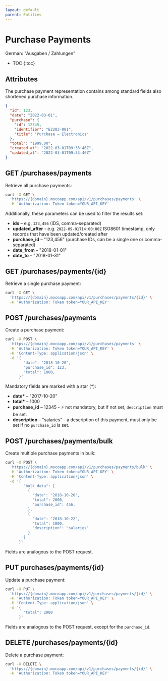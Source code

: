 ```yaml
---
layout: default
parent: Entities
---
```


# Purchase Payments

German: "Ausgaben / Zahlungen"

- TOC
{:toc}

## Attributes

The purchase payment representation contains among standard fields also shortened purchase information.

```json
{
  "id": 123,
  "date": "2022-03-01",
  "purchase": {
    "id": 12345,
    "identifier": "E2203-001",
    "title": "Purchase – Electronics"
  },
  "total": "1999.00",
  "created_at": "2022-03-01T09:33:46Z",
  "updated_at": "2022-03-01T09:33:46Z"
}
```

## GET /purchases/payments

Retrieve all purchase payments:

```bash
curl -X GET \
  'https://{domain}.mocoapp.com/api/v1/purchases/payments' \
  -H 'Authorization: Token token=YOUR_API_KEY'
```

Additionally, these parameters can be used to filter the results set:

- **ids** – e.g. `123,456` (IDS, comma-separated)
- **updated_after** - e.g. `2022-09-01T14:00:00Z` ISO8601 timestamp, only records that have been updated/created after
- **purchase_id** – "123,456" (purchase IDs, can be a single one or comma-separated)
- **date_from** – "2018-01-01"
- **date_to** – "2018-01-31"

## GET /purchases/payments/{id}

Retrieve a single purchase payment:

```bash
curl -X GET \
  'https://{domain}.mocoapp.com/api/v1/purchases/payments/{id}' \
  -H 'Authorization: Token token=YOUR_API_KEY'
```

## POST /purchases/payments

Create a purchase payment:

```bash
curl -X POST \
  'https://{domain}.mocoapp.com/api/v1/purchases/payments' \
  -H 'Authorization: Token token=YOUR_API_KEY' \
  -H 'Content-Type: application/json' \
  -d '{
        "date": "2018-10-20",
        "purchase_id": 123,
        "total": 1000,
      }'
```

Mandatory fields are marked with a star (\*):

- **date\*** – "2017-10-20"
- **total\*** – 1000
- **purchase_id** – 12345 - ⚡ not mandatory, but if not set, `description` must be set.
- **description** – "salaries" - a description of this payment, must only be set if no `purchase_id` is set.

## POST /purchases/payments/bulk

Create multiple purchase payments in bulk:

```bash
curl -X POST \
  'https://{domain}.mocoapp.com/api/v1/purchases/payments/bulk' \
  -H 'Authorization: Token token=YOUR_API_KEY' \
  -H 'Content-Type: application/json' \
  -d '{
        "bulk_data": [
          {
            "date": "2018-10-20",
            "total": 2000,
            "purchase_id": 456,
          },
          {
            "date": "2018-10-22",
            "total": 1000,
            "description": "salaries"
          }
        ]
      }'
```

Fields are analogous to the POST request.

## PUT purchases/payments/{id}

Update a purchase payment:

```bash
curl -X PUT \
  'https://{domain}.mocoapp.com/api/v1/purchases/payments/{id}' \
  -H 'Authorization: Token token=YOUR_API_KEY' \
  -H 'Content-Type: application/json' \
  -d '{
        "total": 2000
      }'
```

Fields are analogous to the POST request, except for the `purchase_id`.

## DELETE /purchases/payments/{id}

Delete a purchase payment:

```bash
curl -X DELETE \
  'https://{domain}.mocoapp.com/api/v1/purchases/payments/{id}' \
  -H 'Authorization: Token token=YOUR_API_KEY'
```
